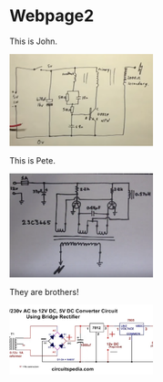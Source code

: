 # Webpage2

This is John.

<img src="files/john.png" style="width:50%">

This is Pete.

<img src="files/pete.png" style="width:50%">

They are brothers!

<img src="files/brother_kitties.jpg" style="width:50%">
